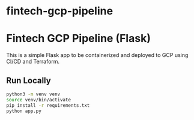 
# fintech-gcp-pipeline

# Fintech GCP Pipeline (Flask)

This is a simple Flask app to be containerized and deployed to GCP using CI/CD and Terraform.

## Run Locally
```bash
python3 -m venv venv
source venv/bin/activate
pip install -r requirements.txt
python app.py
